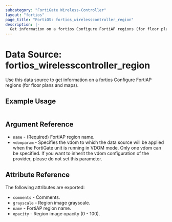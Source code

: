 ```yaml
---
subcategory: "FortiGate Wireless-Controller"
layout: "fortios"
page_title: "FortiOS: fortios_wirelesscontroller_region"
description: |-
  Get information on a fortios Configure FortiAP regions (for floor plans and maps).
---
```


# Data Source: fortios_wirelesscontroller_region
Use this data source to get information on a fortios Configure FortiAP regions (for floor plans and maps).


## Example Usage

```hcl

```

## Argument Reference

* `name` - (Required) FortiAP region name.
* `vdomparam` - Specifies the vdom to which the data source will be applied when the FortiGate unit is running in VDOM mode. Only one vdom can be specified. If you want to inherit the vdom configuration of the provider, please do not set this parameter.

## Attribute Reference

The following attributes are exported:

* `comments` - Comments.
* `grayscale` - Region image grayscale.
* `name` - FortiAP region name.
* `opacity` - Region image opacity (0 - 100).

